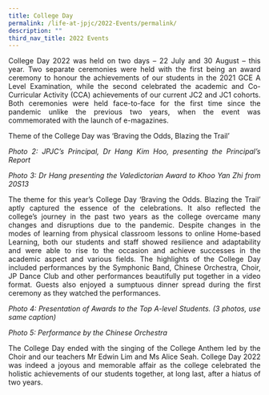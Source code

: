 ```yaml
---
title: College Day
permalink: /life-at-jpjc/2022-Events/permalink/
description: ""
third_nav_title: 2022 Events
---
```

<div align=justify>
	
College Day 2022 was held on two days – 22 July and 30 August – this year. Two separate ceremonies were held with the first being an award ceremony to honour the achievements of our students in the 2021 GCE A Level Examination, while the second celebrated the academic and Co-Curricular Activity (CCA) achievements of our current JC2 and JC1 cohorts. Both ceremonies were held face-to-face for the first time since the pandemic unlike the previous two years, when the event was commemorated with the launch of e-magazines.


Theme of the College Day was ‘Braving the Odds, Blazing the Trail’

_Photo 2: JPJC’s Principal, Dr Hang Kim Hoo, presenting the Principal’s Report_

_Photo 3: Dr Hang presenting the Valedictorian Award to Khoo Yan Zhi from 20S13_

The theme for this year’s College Day ‘Braving the Odds. Blazing the Trail’ aptly captured the essence of the celebrations. It also reflected the college’s journey in the past two years as the college overcame many changes and disruptions due to the pandemic. Despite changes in the modes of learning from physical classroom lessons to online Home-based Learning, both our students and staff showed resilience and adaptability and were able to rise to the occasion and achieve successes in the academic aspect and various fields. The highlights of the College Day included performances by the Symphonic Band, Chinese Orchestra, Choir, JP Dance Club and other performances beautifully put together in a video format. Guests also enjoyed a sumptuous dinner spread during the first ceremony as they watched the performances.

_Photo 4: Presentation of Awards to the Top A-level Students. (3 photos, use same caption)_

_Photo 5: Performance by the Chinese Orchestra_

The College Day ended with the singing of the College Anthem led by the Choir and our teachers Mr Edwin Lim and Ms Alice Seah. College Day 2022 was indeed a joyous and memorable affair as the college celebrated the holistic achievements of our students together, at long last, after a hiatus of two years.